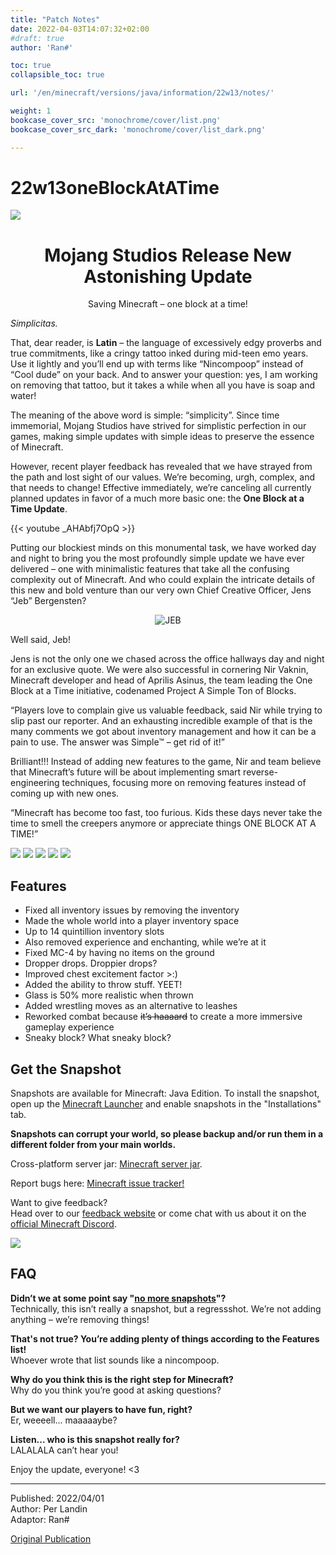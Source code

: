 ```yaml
---
title: "Patch Notes"
date: 2022-04-03T14:07:32+02:00
#draft: true
author: 'Ran#'

toc: true
collapsible_toc: true

url: '/en/minecraft/versions/java/information/22w13/notes/'

weight: 1
bookcase_cover_src: 'monochrome/cover/list.png'
bookcase_cover_src_dark: 'monochrome/cover/list_dark.png'

---
```


# 22w13oneBlockAtATime

<img src="/fotos_content/cabeceira.webp" />

<div style="text-align: center">
    <h1>Mojang Studios Release New Astonishing Update</h1>
    <p>Saving Minecraft – one block at a time!</p>
</div>

*Simplicitas.*

That, dear reader, is **Latin** – the language of excessively edgy proverbs and true commitments, like a cringy tattoo inked during mid-teen emo years.
Use it lightly and you’ll end up with terms like “Nincompoop” instead of “Cool dude” on your back.
And to answer your question: yes, I am working on removing that tattoo, but it takes a while when all you have is soap and water!

The meaning of the above word is simple: “simplicity”.
Since time immemorial, Mojang Studios have strived for simplistic perfection in our games, making simple updates with simple ideas to preserve the essence of Minecraft.

However, recent player feedback has revealed that we have strayed from the path and lost sight of our values.
We’re becoming, urgh, complex, and that needs to change!
Effective immediately, we’re canceling all currently planned updates in favor of a much more basic one: the **One Block at a Time Update**.

{{< youtube \_AHAbfj7OpQ >}}
<!-- {{< youtube  >}} -->

Putting our blockiest minds on this monumental task, we have worked day and night to bring you the most profoundly simple update we have ever delivered – one with minimalistic features that take all the confusing complexity out of Minecraft.
And who could explain the intricate details of this new and bold venture than our very own Chief Creative Officer, Jens “Jeb” Bergensten?

<div style="text-align: center">
    <img title="JEB" alt="JEB" src="/fotos_content/minecraft/versions/java/22w13/comentario_jeb.png" />
</div>

Well said, Jeb!

Jens is not the only one we chased across the office hallways day and night for an exclusive quote.
We were also successful in cornering Nir Vaknin, Minecraft developer and head of Aprilis Asinus, the team leading the One Block at a Time initiative, codenamed Project A Simple Ton of Blocks.

“Players love to complain give us valuable feedback, said Nir while trying to slip past our reporter.
And an exhausting incredible example of that is the many comments we got about inventory management and how it can be a pain to use.
The answer was Simple™ – get rid of it!”

Brilliant!!!
Instead of adding new features to the game, Nir and team believe that Minecraft’s future will be about implementing smart reverse-engineering techniques, focusing more on removing features instead of coming up with new ones.

“Minecraft has become too fast, too furious.
Kids these days never take the time to smell the creepers anymore or appreciate things ONE BLOCK AT A TIME!”

<img src="/fotos_content/minecraft/versions/java/22w13/aprilis_asinus1.webp" />
<img src="/fotos_content/minecraft/versions/java/22w13/aprilis_asinus2.webp" />
<img src="/fotos_content/minecraft/versions/java/22w13/aprilis_asinus3.webp" />
<img src="/fotos_content/minecraft/versions/java/22w13/aprilis_asinus4.webp" />
<img src="/fotos_content/minecraft/versions/java/22w13/aprilis_asinus6.jpg" />

## Features

- Fixed all inventory issues by removing the inventory
- Made the whole world into a player inventory space
- Up to 14 quintillion inventory slots
- Also removed experience and enchanting, while we’re at it
- Fixed MC-4 by having no items on the ground
- Dropper drops. Droppier drops?
- Improved chest excitement factor >:)
- Added the ability to throw stuff. YEET!
- Glass is 50% more realistic when thrown
- Added wrestling moves as an alternative to leashes
- Reworked combat because ~~it’s haaaard~~ to create a more immersive gameplay experience
- Sneaky block? What sneaky block?

## Get the Snapshot

Snapshots are available for Minecraft: Java Edition.
To install the snapshot, open up the [Minecraft Launcher](https://www.minecraft.net/en-us/download) and enable snapshots in the "Installations" tab.

**Snapshots can corrupt your world, so please backup and/or run them in a different folder from your main worlds.**

Cross-platform server jar:
[Minecraft server jar](https://launcher.mojang.com/v1/objects/5f48eea55c7fd1881d9c63835b15dfb5bbcd3a67/server.jar).

Report bugs here:
[Minecraft issue tracker!](https://bugs.mojang.com/projects/MC/issues)

Want to give feedback?\
Head over to our [feedback website](https://aka.ms/JavaSnapshotFeedback?ref=minecraftnet) or come chat with us about it on the [official Minecraft Discord](https://discordapp.com/invite/minecraft).

<img src="/fotos_content/minecraft/versions/java/22w13/aprilis_asinus5.webp" />

## FAQ

**Didn’t we at some point say "[no more snapshots](https://www.minecraft.net/en-us/article/every-update-imaginable-coming-minecraft)"?**\
Technically, this isn’t really a snapshot, but a regressshot.
We’re not adding anything – we’re removing things!

**That's not true? You’re adding plenty of things according to the Features list!**\
Whoever wrote that list sounds like a nincompoop.

**Why do you think this is the right step for Minecraft?**\
Why do you think you’re good at asking questions?

**But we want our players to have fun, right?**\
Er, weeeell... maaaaaybe?

**Listen... who is this snapshot really for?**\
LALALALA can’t hear you!

Enjoy the update, everyone! <3

---

Published: 2022/04/01\
Author: Per Landin\
Adaptor: Ran#

[Original Publication](https://www.minecraft.net/en-us/article/mojang-studios-release-new-astonishing-update)
